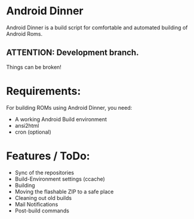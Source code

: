 Android Dinner
==============
Android Dinner is a build script for comfortable and automated building 
of Android Roms.


ATTENTION: Development branch.
------------------------------
Things can be broken!



Requirements:
=============
For building ROMs using Android Dinner, you need:
- A working Android Build environment
- ansi2html
- cron (optional)


Features / ToDo:
================
- Sync of the repositories
- Build-Environment settings (ccache)
- Building
- Moving the flashable ZIP to a safe place
- Cleaning out old builds
- Mail Notifications
- Post-build commands
 
